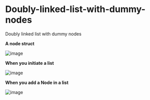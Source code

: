 # Doubly-linked-list-with-dummy-nodes
Doubly linked list with dummy nodes

<strong> A node struct </strong>
  
![image](https://user-images.githubusercontent.com/46551002/70389437-99c06100-1a02-11ea-9824-491963fa4ce8.png)
  
  
  
  
  
  
  
  
  
<strong> When you initiate a list </strong>
  
![image](https://user-images.githubusercontent.com/46551002/70389337-8660c600-1a01-11ea-9bde-77bb15cb8c8f.png)
  
  
  
  
  
  
  
  
  
  
  
  
<strong> When you add a Node in a list</strong>
  
![image](https://user-images.githubusercontent.com/46551002/70389444-b492d580-1a02-11ea-8aaa-3c14b297914f.png)
